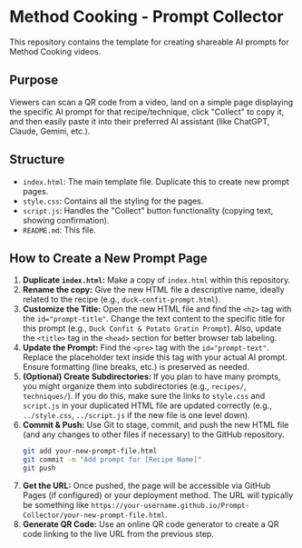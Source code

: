 # Method Cooking - Prompt Collector

This repository contains the template for creating shareable AI prompts for Method Cooking videos.

## Purpose

Viewers can scan a QR code from a video, land on a simple page displaying the specific AI prompt for that recipe/technique, click "Collect" to copy it, and then easily paste it into their preferred AI assistant (like ChatGPT, Claude, Gemini, etc.).

## Structure

*   `index.html`: The main template file. Duplicate this to create new prompt pages.
*   `style.css`: Contains all the styling for the pages.
*   `script.js`: Handles the "Collect" button functionality (copying text, showing confirmation).
*   `README.md`: This file.

## How to Create a New Prompt Page

1.  **Duplicate `index.html`:** Make a copy of `index.html` within this repository.
2.  **Rename the copy:** Give the new HTML file a descriptive name, ideally related to the recipe (e.g., `duck-confit-prompt.html`).
3.  **Customize the Title:** Open the new HTML file and find the `<h2>` tag with the `id="prompt-title"`. Change the text content to the specific title for this prompt (e.g., `Duck Confit & Potato Gratin Prompt`). Also, update the `<title>` tag in the `<head>` section for better browser tab labeling.
4.  **Update the Prompt:** Find the `<pre>` tag with the `id="prompt-text"`. Replace the placeholder text inside this tag with your actual AI prompt. Ensure formatting (line breaks, etc.) is preserved as needed.
5.  **(Optional) Create Subdirectories:** If you plan to have many prompts, you might organize them into subdirectories (e.g., `recipes/`, `techniques/`). If you do this, make sure the links to `style.css` and `script.js` in your duplicated HTML file are updated correctly (e.g., `../style.css`, `../script.js` if the new file is one level down).
6.  **Commit & Push:** Use Git to stage, commit, and push the new HTML file (and any changes to other files if necessary) to the GitHub repository.
    ```bash
    git add your-new-prompt-file.html
    git commit -m "Add prompt for [Recipe Name]"
    git push
    ```
7.  **Get the URL:** Once pushed, the page will be accessible via GitHub Pages (if configured) or your deployment method. The URL will typically be something like `https://your-username.github.io/Prompt-Collector/your-new-prompt-file.html`.
8.  **Generate QR Code:** Use an online QR code generator to create a QR code linking to the live URL from the previous step.
